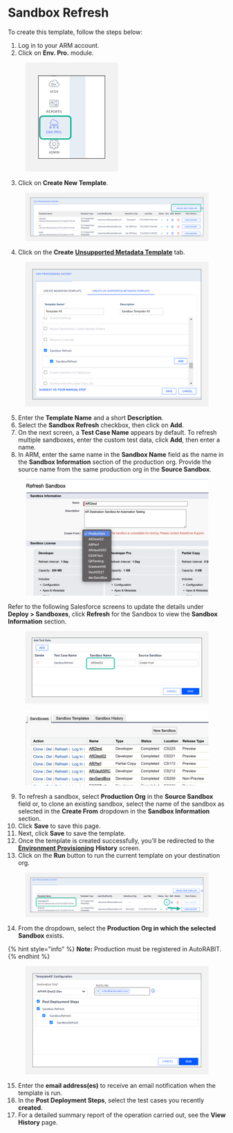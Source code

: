 # Sandbox Refresh

To create this template, follow the steps below:

1. Log in to your ARM account.
2. Click on **Env. Pro.** module.

<figure><img src="../../../../../.gitbook/assets/image (34).png" alt="" width="215"><figcaption></figcaption></figure>

3. Click on **Create New Template**.

<figure><img src="../../../../../.gitbook/assets/image (35).png" alt=""><figcaption></figcaption></figure>

4. Click on the **Create** [**Unsupported Metadata Template**](./) tab.

<figure><img src="../../../../../.gitbook/assets/image (36).png" alt="" width="563"><figcaption></figcaption></figure>

5. Enter the **Template Name** and a short **Description**.
6. Select the **Sandbox Refresh** checkbox, then click on **Add**.
7. On the next screen, a **Test Case Name** appears by default. To refresh multiple sandboxes, enter the custom test data, click **Add**, then enter a name.
8. In ARM, enter the same name in the **Sandbox Name** field as the name in the **Sandbox Information** section of the production org. Provide the source name from the same production org in the **Source Sandbox**.

<figure><img src="../../../../../.gitbook/assets/image (37).png" alt="" width="563"><figcaption></figcaption></figure>

Refer to the following Salesforce screens to update the details under **Deploy > Sandboxes**, click **Refresh** for the Sandbox to view the **Sandbox Information** section.

<figure><img src="../../../../../.gitbook/assets/image (38).png" alt=""><figcaption></figcaption></figure>

<figure><img src="../../../../../.gitbook/assets/image (39).png" alt=""><figcaption></figcaption></figure>

9. To refresh a sandbox, select **Production Org** in the **Source Sandbox** field or, to clone an existing sandbox, select the name of the sandbox as selected in the **Create From** dropdown in the **Sandbox Information** section.&#x20;
10. Click **Save** to save this page.&#x20;
11. Next, click **Save** to save the template.&#x20;
12. Once the template is created successfully, you'll be redirected to the [**Environment Provisioning**](https://knowledgebase.autorabit.com/docs/environment-provisioning) **History** screen.
13. Click on the **Run** button to run the current template on your destination org.

<figure><img src="../../../../../.gitbook/assets/image (40).png" alt=""><figcaption></figcaption></figure>

14. From the dropdown, select the **Production Org in which the selected Sandbox** exists.

{% hint style="info" %}
**Note:** Production must be registered in AutoRABIT.
{% endhint %}

<figure><img src="../../../../../.gitbook/assets/image (41).png" alt="" width="563"><figcaption></figcaption></figure>

15. Enter the **email address(es)** to receive an email notification when the template is run.
16. In the **Post Deployment Steps**, select the test cases you recently **created**.&#x20;
17. For a detailed summary report of the operation carried out, see the **View History** page.
